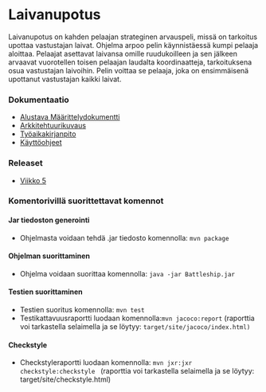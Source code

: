 # Laivanupotus

Laivanupotus on kahden pelaajan strateginen arvauspeli, missä on tarkoitus upottaa vastustajan laivat. Ohjelma arpoo pelin käynnistäessä kumpi pelaaja aloittaa. Pelaajat asettavat laivansa omille ruudukoilleen ja sen jälkeen arvaavat vuorotellen toisen pelaajan laudalta koordinaatteja, tarkoituksena osua vastustajan laivoihin. Pelin voittaa se pelaaja, joka on ensimmäisenä upottanut vastustajan kaikki laivat. 
 
### Dokumentaatio
  * [Alustava Määrittelydokumentti](https://github.com/Maijjay/ot-harjoitustyo/blob/master/dokumentointi/m%C3%A4%C3%A4rittelydokumentti.md)
  * [Arkkitehtuurikuvaus](https://github.com/Maijjay/ot-harjoitustyo/blob/master/dokumentointi/Arkkitehtuurikuvaus.md) 
  * [Työaikakirjanpito](https://github.com/Maijjay/ot-harjoitustyo/blob/master/dokumentointi/tyoaikakirjanpito.md)
  * [Käyttöohjeet](https://github.com/Maijjay/ot-harjoitustyo/blob/master/dokumentointi/K%C3%A4ytt%C3%B6ohje.md)


### Releaset
 * [Viikko 5](https://github.com/Maijjay/ot-harjoitustyo/releases/tag/viikko5)
 
### Komentorivillä suorittettavat komennot
  
  #### Jar tiedoston generointi
   * Ohjelmasta voidaan tehdä .jar tiedosto komennolla: ```mvn package```
   
  #### Ohjelman suorittaminen
   * Ohjelma voidaan suorittaa komennolla: ```java -jar Battleship.jar```
 
  #### Testien suorittaminen
   * Testien suoritus komennolla: ```mvn test```
   * Testikattavuusraportti luodaan komennolla:```mvn jacoco:report``` 
   (raporttia voi tarkastella selaimella ja se löytyy: ```target/site/jacoco/index.html)```
  
  #### Checkstyle
   * Checkstyleraportti luodaan komennolla: ```mvn jxr:jxr checkstyle:checkstyle ```
     (raporttia voi tarkastella selaimella ja se löytyy: target/site/checkstyle.html)

  
  
